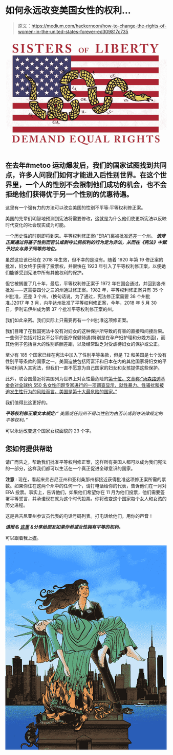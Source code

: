 # 如何永远改变美国女性的权利…

> 原文：<https://medium.com/hackernoon/how-to-change-the-rights-of-women-in-the-united-states-forever-ed309817c735>

![](img/0bbd482d9b782736edc447484d50a740.png)

## 在去年#metoo 运动爆发后，我们的国家试图找到共同点，许多人问我们如何才能进入后性别世界。在这个世界里，一个人的性别不会限制他们成功的机会，也不会拒绝他们获得优于另一个性别的优惠待遇。

这里有一个强有力的方法可以改变美国的性别不平等:平等权利修正案。

美国的先辈们明智地预测到宪法将需要修改，这就是为什么他们使更新宪法以反映时代变化的社会现实成为可能。

一个历史性的时刻即将到来。平等权利修正案(“ERA”)离被批准还差一个州。 ***该修正案通过将基于性别而否认或剥夺公民权利的行为定为非法，从而在《宪法》中赋予妇女与男子同等的地位。***

虽然这应该已经在 2018 年生效，但不幸的是没有。随着 1920 年第 19 修正案的批准，妇女终于获得了投票权，并很快在 1923 年引入了平等权利修正案，以便她们能够受到宪法中所有其他权利的保护。

但它被搁置了几十年，最后，平等权利修正案于 1972 年在国会通过，并回到各州批准——这需要四分之三的州通过修正案。1982 年，平等权利修正案只有 35 个州批准，还差 3 个州。(换句话说，为了通过，宪法修正案需要 38 个州批准。)2017 年 3 月，内华达州批准了平等权利修正案，今年，2018 年 5 月 30 日，伊利诺伊州成为第 37 个批准平等权利修正案的州。

我们如此亲密。我们实际上只需要再有一个州批准这项修正案。

我们目睹了在我国宪法中没有对妇女的这种保护所导致的有害的直接和间接后果。一些例子包括对妇女不公平的医疗保健待遇(特别是在孕产妇护理和分娩方面)，而其他例子包括巨大的性别薪酬差距，以及经常缺乏对受虐待妇女的保护或公正。

至少有 185 个国家已经在宪法中加入了性别平等条款，但是 T2 和美国是七个没有性别平等条款的国家之一。美国迫使包括阿富汗和日本在内的其他国家将妇女的平等权利纳入其宪法，但我们一直不愿意为自己国家的妇女和女孩提供这些保护。

此外，联合国最近将美国列为世界上对女性最危险的[第十位。文章称:“汤森路透基金会对全球约 550 名女性问题专家进行的一项调查显示，就性暴力、性骚扰和被迫发生性行为的风险而言，美国是第十大最危险的国家。”](https://www.cbsnews.com/news/us-10-most-dangerous-country-for-women-thompson-reuters-survey-amid-metoo/)

我们值得比这更好的。

***平等权利修正案文本规定:“*** *美国或任何州不得以性别为由否认或剥夺法律规定的平等权利。”*

可以永远改变这个国家女权面貌的 23 个字。

## **您如何提供帮助**

请广而告之，帮助我们批准平等权利修正案，这样所有美国人都可以成为我们宪法的一部分，这样我们都可以生活在一个真正促进全球意识的国家。

**注意** *:* 现在，看起来弗吉尼亚州和亚利桑那州都接近获得批准这项修正案所需的票数。如果你住在这两个州中的任何一个，请打电话给你的代表，告诉他们在一月对 ERA 投票。事实上，告诉他们，如果他们希望你在 11 月为他们投票，他们需要签署平等誓言，并承诺现在就为这个时代投票。你将改变这个国家每个女人和女孩的历史进程。

这是弗吉尼亚州参议员代表的电话号码列表。打电话给他们，用你的声音！

***请报名*** [***这里***](https://equalmeansequal.org/) ***&分享给朋友如果你希望女性拥有平等的权利。***

可以跟着我上[媒](/@yasmeenturayhi)。

![](img/5bb2ea528828ce031260a1e231d83c37.png)